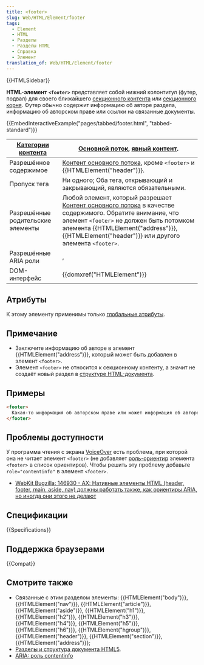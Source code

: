 ```yaml
---
title: <footer>
slug: Web/HTML/Element/footer
tags:
  - Element
  - HTML
  - Разделы
  - Разделы HTML
  - Справка
  - Элемент
translation_of: Web/HTML/Element/footer
---
```


{{HTMLSidebar}}

**HTML-элемент** **`<footer>`** представляет собой нижний колонтитул (футер, подвал) для своего ближайшего [секционного контента](/ru/docs/Web/Guide/HTML/Sections_and_Outlines_of_an_HTML5_document#Задание_разделов_в_HTML5) или [секционного корня](/ru/docs/Web/Guide/HTML/Sections_and_Outlines_of_an_HTML5_document#Корни_задания_разделов). Футер обычно содержит информацию об авторе раздела, информацию об авторском праве или ссылки на связанные документы.

{{EmbedInteractiveExample("pages/tabbed/footer.html", "tabbed-standard")}}

| [Категории контента](/ru/docs/Web/Guide/HTML/Content_categories) | [Основной поток](/ru/docs/Web/Guide/HTML/Content_categories#Основной_поток), [явный контент](/ru/docs/Web/Guide/HTML/Content_categories#Явный_контент).                                                                                                                                                          |
| ---------------------------------------------------------------- | ---------------------------------------------------------------------------------------------------------------------------------------------------------------------------------------------------------------------------------------------------------------------------------------------------------------- |
| Разрешённое содержимое                                           | [Контент основного потока](/ru/docs/Web/Guide/HTML/Content_categories#Основной_поток), кроме `<footer>` и {{HTMLElement("header")}}.                                                                                                                                                                             |
| Пропуск тега                                                     | Ни одного; Оба тега, открывающий и закрывающий, являются обязательными.                                                                                                                                                                                                                                          |
| Разрешённые родительские элементы                                | Любой элемент, который разрешает [Контент основного потока](/ru/docs/Web/Guide/HTML/Content_categories#Основной_поток) в качестве содержимого. Обратите внимание, что элемент `<footer>` не должен быть потомком элемента {{HTMLElement("address")}}, {{HTMLElement("header")}} или другого элемента `<footer>`. |
| Разрешённые ARIA роли                                            | <code><a href="/ru/docs/Web/Accessibility/ARIA/Roles/_role"></a></code>, <code><a href="/ru/docs/Web/Accessibility/ARIA/Roles/_role"></a></code>                                                                                                                                                                 |
| DOM-интерфейс                                                    | {{domxref("HTMLElement")}}                                                                                                                                                                                                                                                                                       |

## Атрибуты

К этому элементу применимы только [глобальные атрибуты](/ru/docs/Web/HTML/Общие_атрибуты).

## Примечание

- Заключите информацию об авторе в элемент {{HTMLElement("address")}}, который может быть добавлен в элемент `<footer>`.
- Элемент `<footer>` не относится к секционному контенту, а значит не создаёт новый раздел в [структуре HTML-документа](/ru/docs/Web/Guide/HTML/Sections_and_Outlines_of_an_HTML5_document).

## Примеры

```html
<footer>
  Какая-то информация об авторском праве или может информация об авторе статьи?
</footer>
```

## Проблемы доступности

У программа чтения с экрана [VoiceOver](https://help.apple.com/voiceover/info/guide/) есть проблема, при которой она не читает элемент `<footer>` (не добавляет [роль-ориентир](/ru/docs/Learn/Доступность/WAI-ARIA_basics#SignpostsLandmarks) элемента `<footer>` в список ориентиров). Чтобы решить эту проблему добавьте `role="contentinfo"` в элемент `<footer>`.

- [WebKit Bugzilla: 146930 - AX: Нативные элементы HTML (header, footer, main, aside, nav) должны работать также, как ориентиры ARIA, но иногда они этого не делают](https://bugs.webkit.org/show_bug.cgi?id=146930)

## Спецификации

{{Specifications}}

## Поддержка браузерами

{{Compat}}

## Смотрите также

- Связанные с этим разделом элементы: {{HTMLElement("body")}}, {{HTMLElement("nav")}}, {{HTMLElement("article")}}, {{HTMLElement("aside")}}, {{HTMLElement("h1")}}, {{HTMLElement("h2")}}, {{HTMLElement("h3")}}, {{HTMLElement("h4")}}, {{HTMLElement("h5")}}, {{HTMLElement("h6")}}, {{HTMLElement("hgroup")}}, {{HTMLElement("header")}}, {{HTMLElement("section")}}, {{HTMLElement("address")}};
- [Разделы и структура документа HTML5](/ru/docs/Web/Guide/HTML/Sections_and_Outlines_of_an_HTML5_document).
- [ARIA: роль contentinfo](/ru/docs/Web/Accessibility/ARIA/Roles/Contentinfo_role)
